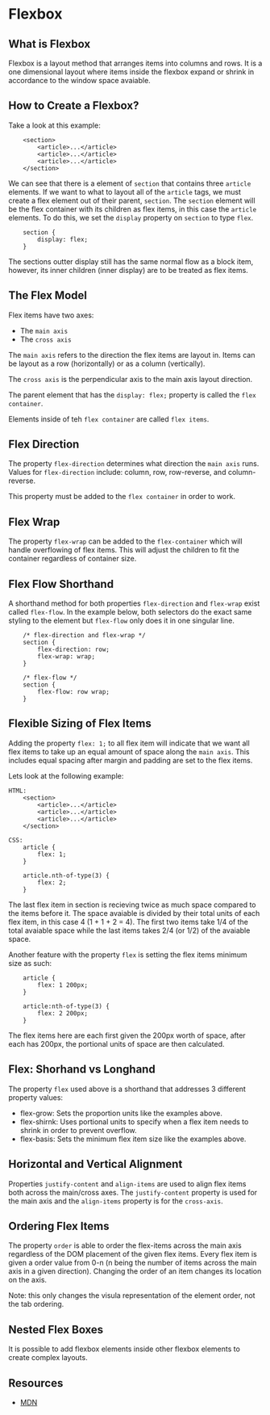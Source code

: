 # Flexbox

## What is Flexbox

Flexbox is a layout method that arranges items into columns and rows. It is a one dimensional layout where items inside the flexbox expand or shrink in accordance to the window space avaiable.

## How to Create a Flexbox?

Take a look at this example:

```
    <section>
        <article>...</article>
        <article>...</article>
        <article>...</article>
    </section>
```

We can see that there is a element of `section` that contains three `article` elements. If we want to what to layout all of the `article` tags, we must create a flex element out of their parent, `section`. The `section` element will be the flex container with its children as flex items, in this case the `article` elements. To do this, we set the `display` property on `section` to type `flex`.

```
    section {
        display: flex;
    }
```

The sections outter display still has the same normal flow as a block item, however, its inner children (inner display) are to be treated as flex items.

## The Flex Model

Flex items have two axes:

- The `main axis`
- The `cross axis`

The `main axis` refers to the direction the flex items are layout in. Items can be layout as a row (horizontally) or as a column (vertically).

The `cross axis` is the perpendicular axis to the main axis layout direction.

The parent element that has the `display: flex;` property is called the `flex container`.

Elements inside of teh `flex container` are called `flex items`.

## Flex Direction

The property `flex-direction` determines what direction the `main axis` runs. Values for `flex-direction` include: column, row, row-reverse, and column-reverse.

This property must be added to the `flex container` in order to work.

## Flex Wrap

The property `flex-wrap` can be added to the `flex-container` which will handle overflowing of flex items. This will adjust the children to fit the container regardless of container size.

## Flex Flow Shorthand

A shorthand method for both properties `flex-direction` and `flex-wrap` exist called `flex-flow`. In the example below, both selectors do the exact same styling to the element but `flex-flow` only does it in one singular line.

```
    /* flex-direction and flex-wrap */
    section {
        flex-direction: row;
        flex-wrap: wrap;
    }

    /* flex-flow */
    section {
        flex-flow: row wrap;
    }
```

## Flexible Sizing of Flex Items

Adding the property `flex: 1;` to all flex item will indicate that we want all flex items to take up an equal amount of space along the `main axis`. This includes equal spacing after margin and padding are set to the flex items.

Lets look at the following example:

```
HTML:
    <section>
        <article>...</article>
        <article>...</article>
        <article>...</article>
    </section>

CSS:
    article {
        flex: 1;
    }

    article.nth-of-type(3) {
        flex: 2;
    }
```

The last flex item in section is recieving twice as much space compared to the items before it. The space avaiable is divided by their total units of each flex item, in this case 4 (1 + 1 + 2 = 4). The first two items take 1/4 of the total avaiable space while the last items takes 2/4 (or 1/2) of the avaiable space.

Another feature with the property `flex` is setting the flex items minimum size as such:

```
    article {
        flex: 1 200px;
    }

    article:nth-of-type(3) {
        flex: 2 200px;
    }
```

The flex items here are each first given the 200px worth of space, after each has 200px, the portional units of space are then calculated.

## Flex: Shorhand vs Longhand

The property `flex` used above is a shorthand that addresses 3 different property values:

- flex-grow: Sets the proportion units like the examples above.
- flex-shirnk: Uses portional units to specify when a flex item needs to shrink in order to prevent overflow.
- flex-basis: Sets the minimum flex item size like the examples above.

## Horizontal and Vertical Alignment

Properties `justify-content` and `align-items` are used to align flex items both across the main/cross axes. The `justify-content` property is used for the main axis and the `align-items` property is for the `cross-axis`.

## Ordering Flex Items

The property `order` is able to order the flex-items across the main axis regardless of the DOM placement of the given flex items. Every flex item is given a order value from 0-n (n being the number of items across the main axis in a given direction). Changing the order of an item changes its location on the axis.

Note: this only changes the visula representation of the element order, not the tab ordering.

## Nested Flex Boxes

It is possible to add flexbox elements inside other flexbox elements to create complex layouts.

## Resources

- [MDN](https://developer.mozilla.org/en-US/docs/Learn/CSS/CSS_layout/Flexbox)

